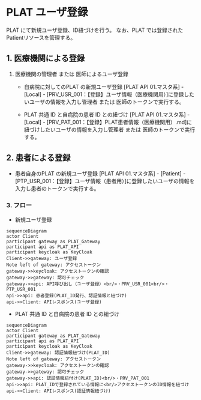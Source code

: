 ﻿---
sidebar_label: "PLATユーザ登録"
sidebar_position: 11
---

# PLAT ユーザ登録

PLAT にて新規ユーザ登録、ID紐づけを行う。
なお、PLAT では登録されたPatientリソースを管理する。

## 1. 医療機関による登録

1. 医療機関の管理者 または 医師によるユーザ登録

   - 自病院に対してのPLAT の新規ユーザ登録
   [PLAT API 01.マスタ系] - [Local] - [PRV_USR_001：【登録】ユーザ情報（医療機関用）]に登録したいユーザの情報を入力し管理者 または 医師のトークンで実行する。
   

   - PLAT 共通 ID と自病院の患者 ID との紐づけ
   [PLAT API 01.マスタ系] - [Local] - [PRV_PAT_001：【登録】PLAT患者情報（医療機関用）.md]に紐づけしたいユーザの情報を入力し管理者 または 医師のトークンで実行する。

## 2. 患者による登録

   - 患者自身のPLAT の新規ユーザ登録
   [PLAT API 01.マスタ系] - [Patient] - [PTP_USR_001：【登録】ユーザ情報（患者用）]に登録したいユーザの情報を入力し患者のトークンで実行する。

### 3. フロー

   - 新規ユーザ登録
   ```mermaid
   sequenceDiagram
   actor Client
   participant gateway as PLAT_Gateway
   participant api as PLAT_API
   participant keycloak as KeyCloak
   Client->>gateway: ユーザ登録
   Note left of gateway: アクセストークン
   gateway->>keycloak: アクセストークンの確認
   gateway->>gateway: 認可チェック
   gateway->>api: API呼び出し（ユーザ登録）<br/>・PRV_USR_001<br/>・PTP_USR_001
   api->>api: 患者登録(PLAT_ID発行、認証情報と紐づけ)
   api->>Client: APIレスポンス(ユーザ登録)
   ```

   - PLAT 共通 ID と自病院の患者 ID との紐づけ
   ```mermaid
   sequenceDiagram
   actor Client
   participant gateway as PLAT_Gateway
   participant api as PLAT_API
   participant keycloak as KeyCloak
   Client->>gateway: 認証情報紐づけ(PLAT_ID)
   Note left of gateway: アクセストークン
   gateway->>keycloak: アクセストークンの確認
   gateway->>gateway: 認可チェック
   gateway->>api: 認証情報紐付け(PLAT_ID)<br/>・PRV_PAT_001
   api->>api: PLAT_IDで登録されている情報に<br/>アクセストークンのID情報を紐づけ
   api->>Client: APIレスポンス(認証情報紐づけ)
   ```